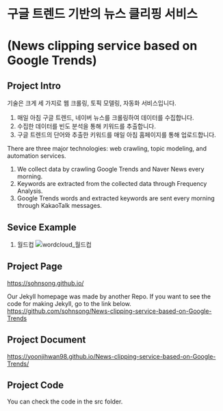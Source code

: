 # 구글 트렌드 기반의 뉴스 클리핑 서비스 
# (News clipping service based on Google Trends)

## Project Intro

기술은 크게 세 가지로 웹 크롤링, 토픽 모델링, 자동화 서비스입니다. 

1.	매일 아침 구글 트렌드, 네이버 뉴스를 크롤링하여 데이터를 수집합니다.
2.	수집한 데이터를 빈도 분석을 통해 키워드를 추출합니다. 
3.	구글 트렌드의 단어와 추출한 키워드를 매일 아침 홈페이지를 통해 업로드합니다. 

There are three major technologies: web crawling, topic modeling, and automation services.

1. We collect data by crawling Google Trends and Naver News every morning.
2. Keywords are extracted from the collected data through Frequency Analysis.
3. Google Trends words and extracted keywords are sent every morning through KakaoTalk messages.

## Sevice Example
1. 월드컵
![wordcloud_월드컵](https://user-images.githubusercontent.com/80117196/206650921-f208cb0e-9a03-4979-a482-d2e48c53b323.png)

## Project Page

https://sohnsong.github.io/

Our Jekyll homepage was made by another Repo. If you want to see the code for making Jekyll, go to the link below.
https://github.com/sohnsong/News-clipping-service-based-on-Google-Trends

## Project Document

https://yoonjihwan98.github.io/News-clipping-service-based-on-Google-Trends/


## Project Code

You can check the code in the src folder.

